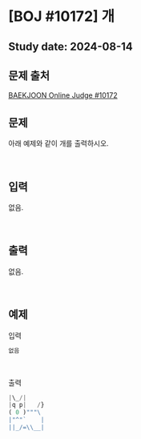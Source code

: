 
<h1>[BOJ #10172] 개


<h2>Study date: 2024-08-14


## 문제 출처

[BAEKJOON Online Judge #10172](https://www.acmicpc.net/problem/10172)



## 문제


아래 예제와 같이 개를 출력하시오.


<br>


## 입력


없음.


<br>


## 출력


없음.


<br>


## 예제


입력

```python
없음
```

<br>

출력

```python
|\_/|
|q p|   /}
( 0 )"""\
|"^"`    |
||_/=\\__|

```

<br>



